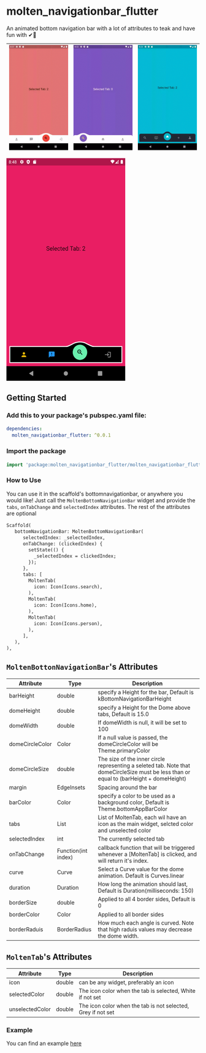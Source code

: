 # molten_navigationbar_flutter

An animated bottom navigation bar with a lot of attributes to teak and have fun with ✔🚀

| ![Image](example1.gif?raw=true) | ![Image](example2.gif?raw=true) | ![Image](example3.gif?raw=true) |
| :------------: | :------------: | :------------: |

<img src ="example4.png" width="310" height="580"/> 

## Getting Started

### Add this to your package's pubspec.yaml file:

```yaml
dependencies:
  molten_navigationbar_flutter: ^0.0.1
```

### Import the package

```dart
import 'package:molten_navigationbar_flutter/molten_navigationbar_flutter.dart';
```

### How to Use

You can use it in the scaffold's bottomnavigationbar, or anywhere you would like!
Just call the `MoltenBottomNavigationBar` widget and provide the `tabs`, `onTabChange` and `selectedIndex` attributes.
The rest of the attributes are optional

```
Scaffold(
   bottomNavigationBar: MoltenBottomNavigationBar(
      selectedIndex: _selectedIndex,
      onTabChange: (clickedIndex) {
        setState(() {
          _selectedIndex = clickedIndex;
        });
      },
      tabs: [
        MoltenTab(
          icon: Icon(Icons.search),
        ),
        MoltenTab(
          icon: Icon(Icons.home),
        ),
        MoltenTab(
          icon: Icon(Icons.person),
        ),
      ],
   ),
),
```

## `MoltenBottonNavigationBar`'s Attributes

| Attribute     | Type          | Description   |
| ------------- | ------------- | ------------- |
| barHeight     | double        | specify a Height for the bar, Default is kBottomNavigationBarHeight  |
| domeHeight     | double        | specify a Height for the Dome above tabs, Default is 15.0  |
| domeWidth     | double        | If domeWidth is null, it will be set to 100  |
| domeCircleColor     | Color        | If a null value is passed, the domeCircleColor will be Theme.primaryColor  |
| domeCircleSize     | double        | The size of the inner circle representing a seleted tab. Note that domeCircleSize must be less than or equal to (barHeight + domeHeight)  |
| margin     | EdgeInsets        | Spacing around the bar  |
| barColor     | Color        | specify a color to be used as a background color, Default is Theme.bottomAppBarColor  |
| tabs     | List<MoltenTab>        | List of MoltenTab, each wil have an icon as the main widget, selcted color and unselected color  |
| selectedIndex     | int        | The currently selected tab  |
| onTabChange     | Function(int index)        | callback function that will be triggered whenever a [MoltenTab] is clicked, and will return it's index.  |
| curve     | Curve        | Select a Curve value for the dome animation. Default is Curves.linear  |
| duration     | Duration        | How long the animation should last, Default is Duration(milliseconds: 150)  |
| borderSize     | double        | Applied to all 4 border sides, Default is 0  |
| borderColor     | Color        | Applied to all border sides  |
| borderRaduis     | BorderRadius        | How much each angle is curved. Note that high raduis values may decrease the dome width. |

## `MoltenTab`'s Attributes

| Attribute     | Type          | Description   |
| ------------- | ------------- | ------------- |
| icon     | double        | can be any widget, preferably an icon  |
| selectedColor     | double        | The icon color when the tab is selected, White if not set  |
| unselectedColor     | double        | The icon color when the tab is not selected, Grey if not set  |

### Example

You can find an example [here](https://github.com/AymanProjects/Molten_NavigationBar_Flutter/blob/master/example/lib/main.dart)



